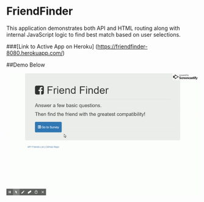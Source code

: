 # FriendFinder
This application demonstrates both API and HTML routing along with internal JavaScript logic to find best match based on user selections.

###[Link to Active App on Heroku] (https://friendfinder-8080.herokuapp.com/)


##Demo Below

![Demo](/README-Assets/demo.gif)